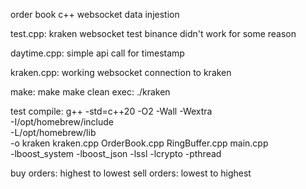 order book c++
websocket data injestion

test.cpp:
    kraken websocket test
    binance didn't work for some reason

daytime.cpp:
    simple api call for timestamp

kraken.cpp:
    working websocket connection to kraken

make:
make
make clean
exec: ./kraken

test compile:
g++ -std=c++20 -O2 -Wall -Wextra \
-I/opt/homebrew/include \
-L/opt/homebrew/lib \
-o kraken kraken.cpp OrderBook.cpp RingBuffer.cpp main.cpp \
-lboost_system -lboost_json -lssl -lcrypto -pthread

buy orders: highest to lowest
sell orders: lowest to highest